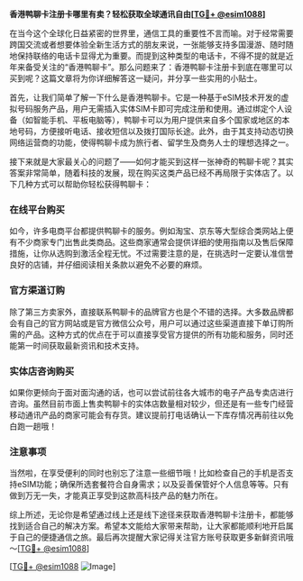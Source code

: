 **香港鸭聊卡注册卡哪里有卖？轻松获取全球通讯自由[[TG💪+ @esim1088](https://t.me/s/esim1088)]**

在当今这个全球化日益紧密的世界里，通信工具的重要性不言而喻。对于经常需要跨国交流或者想要体验全新生活方式的朋友来说，一张能够支持多国漫游、随时随地保持联络的电话卡显得尤为重要。而提到这种类型的电话卡，不得不提的就是近年来备受关注的“香港鸭聊卡”。那么问题来了：香港鸭聊卡注册卡到底在哪里可以买到呢？这篇文章将为你详细解答这一疑问，并分享一些实用的小贴士。

首先，让我们简单了解一下什么是香港鸭聊卡。它是一种基于eSIM技术开发的虚拟号码服务产品，用户无需插入实体SIM卡即可完成注册和使用。通过绑定个人设备（如智能手机、平板电脑等），鸭聊卡可以为用户提供来自多个国家或地区的本地号码，方便接听电话、接收短信以及拨打国际长途。此外，由于其支持动态切换网络运营商的功能，使得鸭聊卡成为旅行者、留学生及商务人士的理想选择之一。

接下来就是大家最关心的问题了——如何才能买到这样一张神奇的鸭聊卡呢？其实答案非常简单，随着科技的发展，现在购买这类产品已经不再局限于实体店了。以下几种方式可以帮助你轻松获得鸭聊卡：

### 在线平台购买

如今，许多电商平台都提供鸭聊卡的服务。例如淘宝、京东等大型综合类网站上便有不少商家专门出售此类商品。这些商家通常会提供详细的使用指南以及售后保障措施，让你从选购到激活全程无忧。不过需要注意的是，在挑选时一定要认准信誉良好的店铺，并仔细阅读相关条款以避免不必要的麻烦。

### 官方渠道订购

除了第三方卖家外，直接联系鸭聊卡的品牌官方也是个不错的选择。大多数品牌都会有自己的官方网站或是官方微信公众号，用户可以通过这些渠道直接下单订购所需的产品。这种方式的优点在于可以直接享受官方提供的所有功能和服务，同时还能第一时间获取最新资讯和技术支持。

### 实体店咨询购买

如果你更倾向于面对面沟通的话，也可以尝试前往各大城市的电子产品专卖店进行咨询。虽然目前市面上售卖鸭聊卡的实体店数量相对较少，但还是有一些专门经营移动通讯产品的商家可能会有存货。建议提前打电话确认一下库存情况再前往以免白跑一趟哦！

### 注意事项

当然啦，在享受便利的同时也别忘了注意一些细节哦！比如检查自己的手机是否支持eSIM功能；确保所选套餐符合自身需求；以及妥善保管好个人信息等等。只有做到万无一失，才能真正享受到这款高科技产品的魅力所在。

综上所述，无论你是希望通过线上还是线下途径来获取香港鸭聊卡注册卡，都能够找到适合自己的解决方案。希望本文能给大家带来帮助，让大家都能顺利地开启属于自己的便捷通信之旅。最后再次提醒大家记得关注官方账号获取更多新鲜资讯哦～[[TG💪+ @esim1088](https://t.me/s/esim1088)]

[[TG💪+ @esim1088](https://t.me/s/esim1088) ![Image](https://i.postimg.cc/4NQfJmqS/Snipaste-2025-05-13-00-14-12.png)]